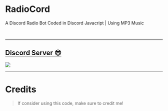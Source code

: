 # RadioCord

A Discord Radio Bot Coded in Discord Javacript | Using MP3 Music

<br/>
  
***

## [Discord Server 😎](https://discord.gg/7TAuaQWA8R)
<a href="https://discord.gg/7TAuaQWA8R"><img src="https://discord.com/api/guilds/970506223990472785/widget.png?style=banner2"></a>

***

# Credits

> If consider using this code, make sure to credit me!
